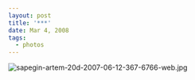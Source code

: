 ```yaml
---
layout: post
title: '***'
date: Mar 4, 2008
tags:
  - photos
---
```


![sapegin-artem-20d-2007-06-12-367-6766-web.jpg](upload://sapegin-artem-20d-2007-06-12-367-6766-web.jpg)
